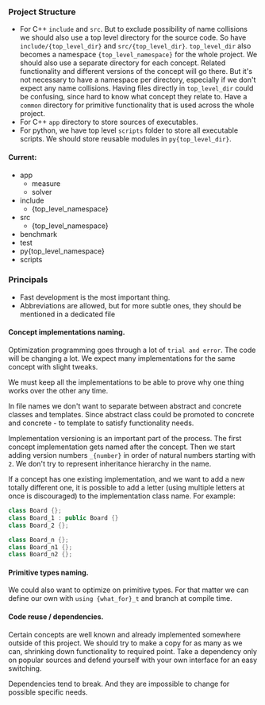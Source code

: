 ### Project Structure
* For C++ `include` and `src`. But to exclude possibility of name collisions we should also 
  use a top level directory for the source code. So have `include/{top_level_dir}` and `src/{top_level_dir}`.
  `top_level_dir` also becomes a namespace `{top_level_namespace}` for the whole project. 
  We should also use a separate directory for each concept. 
  Related functionality and different versions of the concept will go there. 
  But it's not necessary to have a namespace per directory, especially if we don't expect any name collisions.
  Having files directly in `top_level_dir` could be confusing, since hard to know what concept they relate to.
  Have a `common` directory for primitive functionality that is used across the whole project.
* For C++ `app` directory to store sources of executables.
* For python, we have top level `scripts` folder to store all executable scripts.
  We should store reusable modules in `py{top_level_dir}`.

#### Current:
* app
  * measure
  * solver
* include
  * {top_level_namespace}
* src
  * {top_level_namespace}
* benchmark
* test
* py{top_level_namespace}
* scripts

### Principals
* Fast development is the most important thing.
* Abbreviations are allowed, but for more subtle ones, they should be mentioned
  in a dedicated file

#### Concept implementations naming.

Optimization programming goes through a lot of `trial and error`.
The code will be changing a lot. We expect many implementations 
for the same concept with slight tweaks. 

We must keep all the implementations to be able to prove why one 
thing works over the other any time.

In file names we don't want to separate between abstract and concrete classes and 
templates. Since abstract class could be promoted to concrete and concrete - to template 
to satisfy functionality needs.

Implementation versioning is an important part of the process. 
The first concept implementation gets named after the concept. 
Then we start adding version numbers `_{number}` in order of natural numbers starting with `2`.
We don't try to represent inheritance hierarchy in the name. 

If a concept has one existing implementation, and we want to add a new totally different one, 
it is possible to add a letter (using multiple letters at once is discouraged) to the implementation class name.
For example:
```c++
class Board {};
class Board_1 : public Board {}
class Board_2 {};

class Board_n {};
class Board_n1 {};
class Board_n2 {};
```

#### Primitive types naming.

We could also want to optimize on primitive types.
For that matter we can define our own with `using {what_for}_t` and
branch at compile time.

#### Code reuse / dependencies.

Certain concepts are well known and already implemented somewhere 
outside of this project. 
We should try to make a copy for as many as we can, shrinking down 
functionality to required point. Take a dependency only on popular
sources and defend yourself with your own interface for an easy switching.

Dependencies tend to break. And they are impossible to change for 
possible specific needs.


